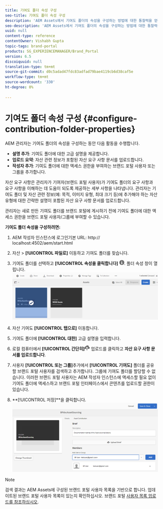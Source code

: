 ```yaml
---
title: 기여도 폴더 속성 구성
seo-title: 기여도 폴더 속성 구성
description: 'AEM Assets에서 기여도 폴더의 속성을 구성하는 방법에 대한 통찰력을 얻을 수 있습니다. '
seo-description: 'AEM Assets에서 기여도 폴더의 속성을 구성하는 방법에 대한 통찰력을 얻을 수 있습니다. '
uuid: null
content-type: reference
contentOwner: Vishabh Gupta
topic-tags: brand-portal
products: SG_EXPERIENCEMANAGER/Brand_Portal
version: 6.5
discoiquuid: null
translation-type: tm+mt
source-git-commit: d0c5adad47fdc83adfad79bae4119cb6d38caf5e
workflow-type: tm+mt
source-wordcount: '330'
ht-degree: 0%

---
```



# 기여도 폴더 속성 구성 {#configure-contribution-folder-properties}

AEM 관리자는 기여도 폴더의 속성을 구성하는 동안 다음 활동을 수행합니다.

* **설명 추가**: 기여도 폴더에 대한 고급 설명을 제공합니다.
* **업로드 요약**:  자산 관련 정보가 포함된 자산 요구 사항 문서를 업로드합니다.
* **작성자 추가**: 기여도 폴더에 대한 액세스 권한을 부여하는 브랜드 포털 사용자 또는 그룹을 추가합니다.

자산 요구 사항은 관리자가 기여자(브랜드 포털 사용자)가 기여도 폴더의 요구 사항과 요구 사항을 이해하는 데 도움이 되도록 제공하는 세부 사항을 나타냅니다. 관리자는 기여도 폴더 및 자산 관련 정보(예: 목적, 이미지 유형, 최대 크기 등)에 추가해야 하는 자산 유형에 대한 간략한 설명이 포함된 자산 요구 사항 문서를 업로드합니다.

관리자는 새로 만든 기여도 폴더를 브랜드 포털에 게시하기 전에 기여도 폴더에 대한 액세스 권한을 브랜드 포털 사용자/그룹에 부여할 수 있습니다.

**기여도 폴더 속성을 구성하려면:**
1. AEM 작성자 인스턴스에 로그인기본 URL: http:// localhost:4502/aem/start.html
1. 자산 > **[!UICONTROL 파일로]** 이동하고 기여도 폴더를 찾습니다.
1. 기여도 폴더를 선택하고 **[!UICONTROL 속성을 클릭합니다]** ![](assets/properties.png). 폴더 속성 창이 열립니다.
   ![](assets/contribution-folder-property1.png)
1. 자산 기여도 **[!UICONTROL 탭으로]** 이동합니다.
1. 기여도 폴더에 **[!UICONTROL 대한]** 고급 설명을 입력합니다.
1. 로컬 컴퓨터에서 **[!UICONTROL 간단히]**![](assets/upload.png) 업로드를 클릭하고 **자산 요구 사항 문서를 업로드합니다**.
1. 사용자 **[!UICONTROL 또는 그룹]**&#x200B;추가에서 **[!UICONTROL 기여도]** 폴더를 공유할 브랜드 포털 사용자를 검색하고 추가합니다. 그룹에 기여도 폴더를 할당할 수 없습니다.
이러한 브랜드 포털 사용자는 AEM 작성자 인스턴스에 액세스할 필요 없이 기여도 폴더에 액세스하고 브랜드 포털 인터페이스에서 콘텐츠를 업로드할 권한이 있습니다.

1. **[!UICONTROL 저장]**을 클릭합니다.
   ![](assets/contribution-folder-property2.png)

>[!NOTE]
>
>검색 결과는 AEM Assets에 구성된 브랜드 포털 사용자 목록을 기반으로 합니다. 업데이트된 브랜드 포털 사용자 목록이 있는지 확인하십시오. 브랜드 포털 [사용자 목록 업로드를 참조하십시오](brand-portal-configure-asset-sourcing.md).

